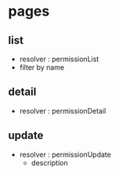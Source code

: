 # pages

## list

- resolver : permissionList
- filter by name

## detail

- resolver : permissionDetail

## update

- resolver : permissionUpdate
  - description
